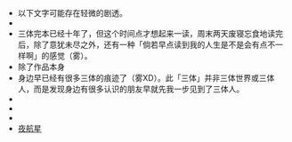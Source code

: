 - 以下文字可能存在轻微的剧透。
-
- 三体完本已经十年了，但这个时间点才想起来一读，周末两天废寝忘食地读完后，除了意犹未尽之外，还有一种「倘若早点读到我的人生是不是会有点不一样啊」的感觉（雾）。
- 除了作品本身
- 身边早已经有很多三体的痕迹了（雾XD）。此「三体」并非三体世界或三体人，而是发现身边有很多认识的朋友早就先我一步见到了三体人。
-
-
-
- [夜航星](https://music.163.com/song?id=1416598057&userid=106483486)